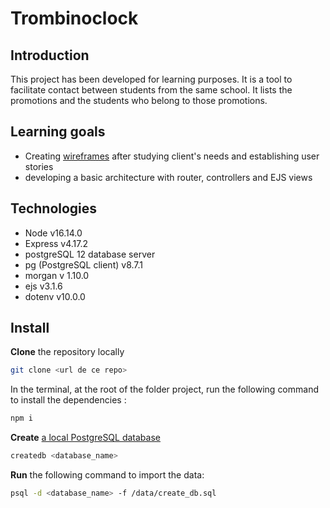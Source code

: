 # Trombinoclock

## Introduction

This project has been developed for learning purposes.
It is a tool to facilitate contact between students from the same school. It lists the promotions and the students who belong to those promotions.

## Learning goals

- Creating [wireframes](https://github.com/aureliechicart/trombinoclock/tree/master/wireframes) after studying client's needs and establishing user stories
- developing a basic architecture with router, controllers and EJS views

## Technologies

* Node v16.14.0
* Express v4.17.2
* postgreSQL 12 database server
* pg (PostgreSQL client) v8.7.1
* morgan v 1.10.0
* ejs v3.1.6
* dotenv v10.0.0

## Install

__Clone__ the repository locally

```bash
git clone <url de ce repo>
```
In the terminal, at the root of the folder project, run the following command to install the dependencies :

```bash
npm i
```

__Create__ [a local PostgreSQL database](https://www.postgresql.org/docs/12/app-createdb.html)

```bash
createdb <database_name>
```

__Run__ the following command to import the data:

```bash
psql -d <database_name> -f /data/create_db.sql
```
